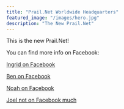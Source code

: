 ```yaml
---
title: "Prail.Net Worldwide Headquarters"
featured_image: "/images/hero.jpg"
description: "The New Prail.Net"
---
```

This is the new Prail.Net!

You can find more info on Facebook:


[Ingrid on Facebook](http://www.facebook.com/ingrid.prail)

[Ben on Facebook](https://www.facebook.com/ben.prail)

[Noah on Facebook](https://www.facebook.com/nprail)

[Joel not on Facebook much](http://www.facebook.com/joel.prail)